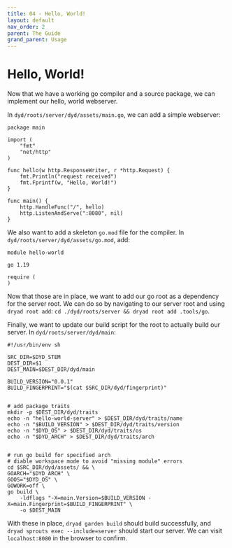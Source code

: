 ```yaml
---
title: 04 - Hello, World!
layout: default
nav_order: 2
parent: The Guide
grand_parent: Usage
---
```


# Hello, World!

Now that we have a working go compiler and a source package, we can implement our hello, world webserver.

In `dyd/roots/server/dyd/assets/main.go`, we can add a simple webserver:

```
package main

import (
	"fmt"
	"net/http"
)

func hello(w http.ResponseWriter, r *http.Request) {
	fmt.Println("request received")
	fmt.Fprintf(w, "Hello, World!")
}

func main() {
	http.HandleFunc("/", hello)
	http.ListenAndServe(":8080", nil)
}

```

We also want to add a skeleton `go.mod` file for the compiler.  In `dyd/roots/server/dyd/assets/go.mod`, add:

```
module hello-world

go 1.19

require (
)

```

Now that those are in place, we want to add our go root as a dependency for the server root.  We can do so by navigating to our server root and using `dryad root add`: `cd ./dyd/roots/server && dryad root add .tools/go`.

Finally, we want to update our build script for the root to actually build our server.  In `dyd/roots/server/dyd/main`:

```
#!/usr/bin/env sh

SRC_DIR=$DYD_STEM
DEST_DIR=$1
DEST_MAIN=$DEST_DIR/dyd/main

BUILD_VERSION="0.0.1"
BUILD_FINGERPRINT="$(cat $SRC_DIR/dyd/fingerprint)"


# add package traits
mkdir -p $DEST_DIR/dyd/traits
echo -n "hello-world-server" > $DEST_DIR/dyd/traits/name
echo -n "$BUILD_VERSION" > $DEST_DIR/dyd/traits/version
echo -n "$DYD_OS" > $DEST_DIR/dyd/traits/os
echo -n "$DYD_ARCH" > $DEST_DIR/dyd/traits/arch


# run go build for specified arch
# diable workspace mode to avoid "missing module" errors
cd $SRC_DIR/dyd/assets/ && \
GOARCH="$DYD_ARCH" \
GOOS="$DYD_OS" \
GOWORK=off \
go build \
	-ldflags "-X=main.Version=$BUILD_VERSION -X=main.Fingerprint=$BUILD_FINGERPRINT" \
	-o $DEST_MAIN

```

With these in place, `dryad garden build` should build successfully, and `dryad sprouts exec --include=server` should start our server.  We can visit `localhost:8080` in the browser to confirm.

